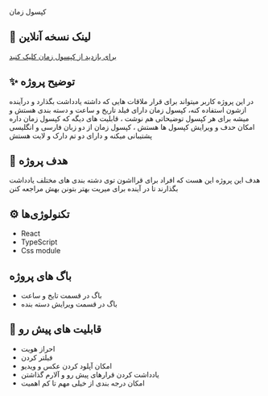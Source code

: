 کپسول زمان

## 🔗 لینک نسخه آنلاین

[برای بازدید از کپسول زمان کلیک کنید ](https://time-capsule-react.vercel.app)

## ✨ توضیح پروژه

در این پروژه کاربر میتواند برای قرار ملاقات هایی که داشته یادداشت بگذارد و درآینده ازشون استفاده کنه، کپسول زمان دارای فیلد تاریخ و ساعت و دسته بندی هستش و میشه برای هر کپسول توضیحاتی هم نوشت ، قابلیت های دیگه که کپسول زمان داره امکان حدف و ویرایش کپسول ها هستش ، کپسول زمان از دو زبان فارسی و انگلیسی پشتیبانی میکنه و دارای دو تم دارک و لایت هستش 

## 🎯 هدف پروژه

هدف این پروژه این هست که افراد برای قرااشون توی دشته بندی های مختلف یادداشت بگذارند تا در آینده برای میریت بهتر بتونن بهش مراجعه کنن 

## ⚙️ تکنولوژی‌ها

- React
- TypeScript
- Css module

## باگ های پروژه

- باگ در قسمت تایخ و ساعت
- باگ در قسمت ویرایش دسته بنده

## 🚀 قابلیت های پیش رو

- احراز هویت
- فیلتر کردن
- امکان آپلود کردن عکس و ویدیو
- یادداشت کردن قرارهای پیش رو و آلارم گذاشتن
- امکان درجه بندی از خیلی مهم تا کم اهمیت

